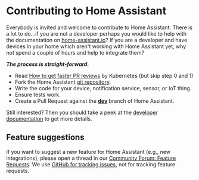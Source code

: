 <h1> Contributing to Home Assistant </h1>

Everybody is invited and welcome to contribute to Home Assistant. There is a lot to do...if you are not a developer perhaps you would like to help with the documentation on [home-assistant.io](https://home-assistant.io/)? If you are a developer and have devices in your home which aren't working with Home Assistant yet, why not spend a couple of hours and help to integrate them?

<b><i>The process is straight-forward.</i></b>

 - Read [How to get faster PR reviews](https://github.com/kubernetes/community/blob/master/contributors/guide/pull-requests.md#best-practices-for-faster-reviews) by Kubernetes (but skip step 0 and 1)
 - Fork the Home Assistant [git repository](https://github.com/home-assistant/core).
 - Write the code for your device, notification service, sensor, or IoT thing.
 - Ensure tests work.
 - Create a Pull Request against the [**dev**](https://github.com/home-assistant/core/tree/dev) branch of Home Assistant.

Still interested? Then you should take a peek at the [developer documentation](https://developers.home-assistant.io/) to get more details.

<h2>Feature suggestions</h2> 

If you want to suggest a new feature for Home Assistant (e.g., new integrations), please open a thread in our [Community Forum: Feature Requests](https://community.home-assistant.io/c/feature-requests).
We use [GitHub for tracking issues](https://github.com/home-assistant/core/issues), not for tracking feature requests.

